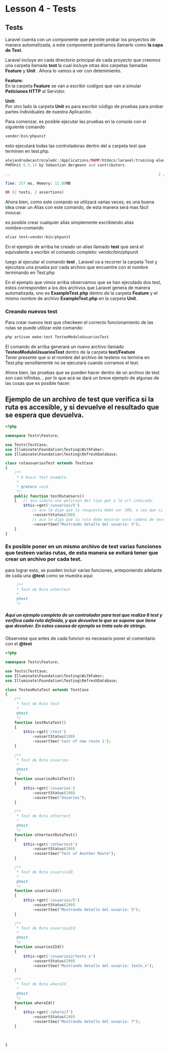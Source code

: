 # Lesson 4 - Tests

## Tests

Laravel cuenta con un componente que permite probar los proyectos de manera automatizada, a este componente podriamos llamarlo como __la capa de Test__.

Laravel incluye en cada directorio principal de cada proyecto que creemos una carpeta llamada __test__ la cual incluye otras dos carpetas llamadas __Feature__ y __Unit__ .   Ahora lo vamos a ver con detenimiento.   

 __Feature:__   
En la carpeta __Feature__ se van a escribir codigos que van a simular __Peticiones HTTP__ al Servidor.  

__Unit:__  
Por otro lado la carpeta __Unit__ es para escribir código de pruebas para probar partes individuales de nuestra Aplicación.  



Para comenzar, es posible ejecutar las pruebas en la consola con el siguiente comando

```php
vendor/bin/phpunit
```
esto ejecutará todas las controladoras dentro del a carpeta test que terminen en test.php.   
```php
alejandrodecastro@aledc:/Applications/MAMP/htdocs/laravel/training-aledc$ vendor/bin/phpunit
PHPUnit 6.5.14 by Sebastian Bergmann and contributors.

..                                                                  2 / 2 (100%)

Time: 157 ms, Memory: 12.00MB

OK (2 tests, 2 assertions)
```


Ahora bien, como este comando se utilizará varias veces, es una buena idea crear un Alias con este comando, de esta manera será  mas fácil invocar.

es posible crear cualquier alias simplemente escribiendo alias  nombre=comando

```php
alias test=vendor/bin/phpunit
```
En el ejemplo de arriba he creado un alias llamado __test__ que será el equivalente a escribir el comando completo: vendor/bin/phpunit    


luego al ejecutar el comando __test__ , Laravel va a recorrer la carpeta Test y ejecutara una prueba por cada archivo que encuentre con el nombre terminando en  Test.php

En el ejemplo que vimos arriba observamos que se han ejecutado dos test, estos corresponden a los dos archivos que Laravel genera de manera automatizada, uno es  __ExampleTest.php__ dentro de la carpeta __Feature__ y el mismo nombre de archivo __ExampleTest.php__ en la carpeta __Unit__.  



### Creando nuevos test

Para crear nuevos test que checkeen el correcto funcionamiento de las rutas se puede utilizar este comando:
```php
php artisan make:test TesteoModuloUsuariosTest
```

El comando de arriba generará un nuevo archivo llamado __TesteoModuloUsuariosTest__ dentro de la carpeta __text/Feature__  
Tener presente que si el nombre del archivo de testeno no termina en Test.php sensillamente no se ejecutará cuando corramos el test.

Ahora bien, las pruebas que se pueden hacer dentro de un archivo de test son casi infinitas... por lo que acá se dará un breve ejemplo de algunas de las cosas que es posible hacer:


## Ejemplo de un archivo de test que verifica si la ruta es accesible, y si devuelve el resultado que se espera que devuelva.

```php
<?php

namespace Tests\Feature;

use Tests\TestCase;
use Illuminate\Foundation\Testing\WithFaker;
use Illuminate\Foundation\Testing\RefreshDatabase;

class rutausuariosTest extends TestCase
{
    /**
     * A basic test example.
     *
     * @return void
     */
    public function testRutaUsers()
    {   // aca simulo una peticion del tipo get a la url indicada.
        $this->get('/usuarios/5')
            // aca le digo que la respuesta debe ser 200, o sea que si encuentre la url
            ->assertStatus(200)            
            // aca le digo que la ruta debe mostrar esta cadena de texto.
            ->assertSee("Mostrando detalle del usuario: 5");
    }
}

```

### Es posible poner en un mismo archivo de test varias funciones que testeen varias rutas, de esta manera se evitará tener que crear un archivo por cada test.

para lograr esto, se pueden incluir varias funciones, anteponiendo adelante de cada una __@test__ como se muestra aqui:    

```php
     /**
     * Test de Ruta othertest
     *
     @test
     */
```

##### Aqui un ejemplo completo de un controlador para test que realiza 6 test y verifica cada ruta definida, y que devuelva lo que se supone que tiene que devolver. En estos casosa de ejemplo se trata solo de strings.  
Observese que antes de cada funcion es necesario poner el comentario con el __@test__ 


```php
<?php

namespace Tests\Feature;

use Tests\TestCase;
use Illuminate\Foundation\Testing\WithFaker;
use Illuminate\Foundation\Testing\RefreshDatabase;

class TesteoRutaTest extends TestCase
{
    /**
     * Test de Ruta test
     *
     @test
     */
    function testRutaTest()
    {
        $this->get('/test')
            ->assertStatus(200)
            ->assertSee('test of new route 1');
    }
    
    /**
     * Test de Ruta usuarios
     *
     @test
     */
    function usuariosRutaTest()
    {
        $this->get('/usuarios')
            ->assertStatus(200)
            ->assertSee("Usuarios");
    }

    /**
     * Test de Ruta othertest
     *
     @test
     */
    function othertestRutaTest()
    {
        $this->get('/othertest')
            ->assertStatus(200)
            ->assertSee("Test of Another Route");
    }

    /**
     * Test de Ruta usuaruisID
     *
     @test
     */
    function usuariosId()
    {
        $this->get('/usuarios/5')
            ->assertStatus(200)
            ->assertSee("Mostrando detalle del usuario: 5");
    }

    /**
     * Test de Ruta usuarios2Id
     *
     @test
     */
    function usuarios2Id()
    {
        $this->get('/usuarios2/texto_x')
            ->assertStatus(200)
            ->assertSee("Mostrando detalle del usuario: texto_x");
    }

    /**
     * Test de Ruta whereId
     *
     @test
     */
    function whereId()
    {
        $this->get('/where/7')
            ->assertStatus(200)
            ->assertSee("Mostrando detalle del usuario: 7");
    }

    
    
}
```







